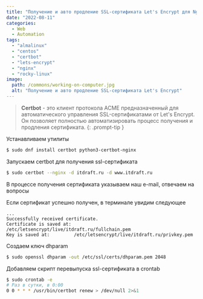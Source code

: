 ```yaml
---
title: "Получение и авто продление SSL-сертификата Let's Encrypt для Nginx в Centos 8 / Rocky Linux / AlmaLinux"
date: "2022-08-11"
categories: 
  - Web
  - Automation
tags: 
  - "almalinux"
  - "centos"
  - "certbot"
  - "lets-encrypt"
  - "nginx"
  - "rocky-linux"
image:
  path: /commons/working-on-computer.jpg
  alt: "Получение и авто продление SSL-сертификата Let's Encrypt"
---
```


> **Certbot** - это клиент протокола ACME предназначенный для автоматического управления SSL-сертификатами от Let's Encrypt. Он позволяет полностью автоматизировать процесс получения и продления сертификата.
{: .prompt-tip }

Устанавливаем утилиты

```sh
$ sudo dnf install certbot python3-certbot-nginx
```

Запускаем certbot для получения ssl-сертификата

```sh
$ sudo certbot --nginx -d itdraft.ru -d www.itdraft.ru
```

В процессе получения сертификата указываем наш e-mail, отвечаем на вопросы

Если сертификат успешно получен, в терминале увидим следующее

```
...
Successfully received certificate.
Certificate is saved at: /etc/letsencrypt/live/itdraft.ru/fullchain.pem
Key is saved at:         /etc/letsencrypt/live/itdraft.ru/privkey.pem
```

Создаем ключ dhparam

```sh
$ sudo openssl dhparam -out /etc/ssl/certs/dhparam.pem 2048
```

Добавляем скрипт перевыпуска ssl-сертификата в crontab

```sh
$ sudo crontab -e
# Раз в сутки, в 0:00
0 0 * * * /usr/bin/certbot renew > /dev/null 2>&1
```
